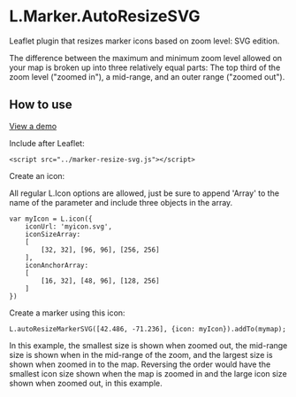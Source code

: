 # L.Marker.AutoResizeSVG

Leaflet plugin that resizes marker icons based on zoom level: SVG edition.

The difference between the maximum and minimum zoom level allowed on your map is broken up into three relatively equal parts: The top third of the zoom level ("zoomed in"), a mid-range, and an outer range ("zoomed out").

## How to use

[View a demo](http://john-kilgo.github.io/L.Marker.AutoResizeSVG)


Include after Leaflet:
```
<script src="../marker-resize-svg.js"></script>
```

Create an icon:

All regular L.Icon options are allowed, just be sure to append 'Array' to the name of the parameter and include three objects in the array.

```
var myIcon = L.icon({
	iconUrl: 'myicon.svg',
	iconSizeArray: 
	[
		[32, 32], [96, 96], [256, 256]
	],
	iconAnchorArray: 
	[
		[16, 32], [48, 96], [128, 256]
	]
})
```

Create a marker using this icon:
```
L.autoResizeMarkerSVG([42.486, -71.236], {icon: myIcon}).addTo(mymap);
```
In this example, the smallest size is shown when zoomed out, the mid-range size is shown when in the mid-range of the zoom, and the largest size is shown when zoomed in to the map. Reversing the order would have the smallest icon size shown when the map is zoomed in and the large icon size shown when zoomed out, in this example.


